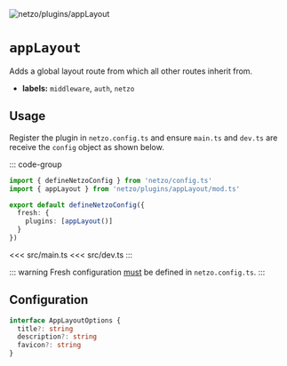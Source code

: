 <img src="https://raw.githubusercontent.com/netzo/netzo/main/assets/plugins/appLayout.svg" alt="netzo/plugins/appLayout" class="mb-5 w-75px">

# `appLayout`

Adds a global layout route from which all other routes inherit from.

- **labels:** `middleware`, `auth`, `netzo`

## Usage

Register the plugin in `netzo.config.ts` and ensure `main.ts` and `dev.ts` are receive the `config` object as shown below.

::: code-group
```ts [netzo.config.ts]
import { defineNetzoConfig } from 'netzo/config.ts'
import { appLayout } from 'netzo/plugins/appLayout/mod.ts'

export default defineNetzoConfig({
  fresh: {
    plugins: [appLayout()]
  }
})
```
<<< src/main.ts
<<< src/dev.ts
:::

::: warning Fresh configuration [must](https://fresh.deno.dev/docs/concepts/ahead-of-time-builds#migrating-existing-projects-with-plugins) be defined in `netzo.config.ts`.
:::

## Configuration

```ts
interface AppLayoutOptions {
  title?: string
  description?: string
  favicon?: string
}
```
